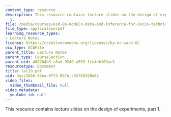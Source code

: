 ```yaml
---
content_type: resource
description: This resource contains lecture slides on the design of experiments, part
  1.
file: /media/courses/esd-86-models-data-and-inference-for-socio-technical-systems-spring-2007/3acc285693ea9f73867ac55f69328e63_lec19.pdf
file_type: application/pdf
learning_resource_types:
- Lecture Notes
license: https://creativecommons.org/licenses/by-nc-sa/4.0/
ocw_type: OCWFile
parent_title: Lecture Notes
parent_type: CourseSection
parent_uid: 408284b3-c8ad-9249-a559-1fe4db109ac3
resourcetype: Document
title: lec19.pdf
uid: 3acc2856-93ea-9f73-867a-c55f69328e63
video_files:
  video_thumbnail_file: null
video_metadata:
  youtube_id: null
---
```

This resource contains lecture slides on the design of experiments, part 1.